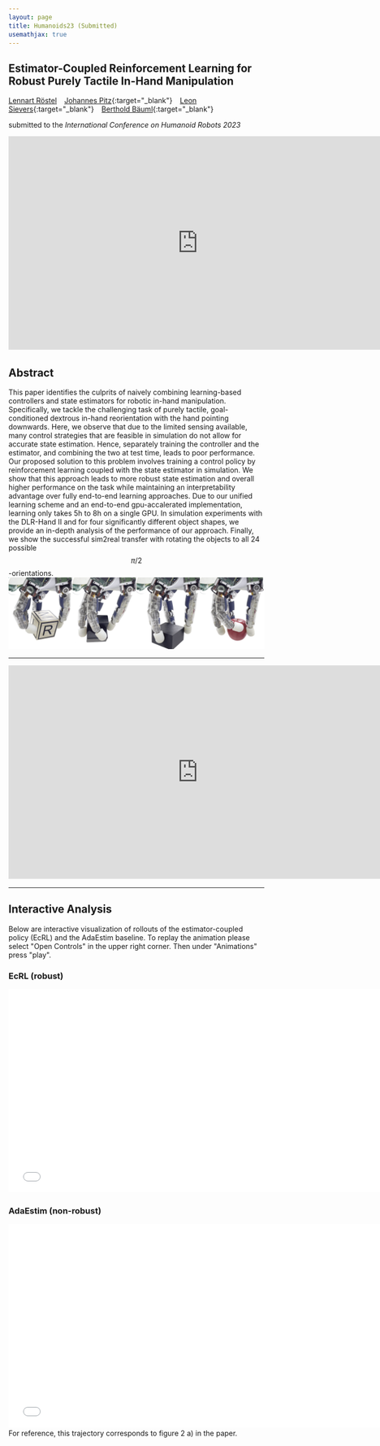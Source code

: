 ```yaml
---
layout: page
title: Humanoids23 (Submitted)
usemathjax: true
---
```

## Estimator-Coupled Reinforcement Learning for Robust Purely Tactile In-Hand Manipulation
[Lennart Röstel](https://scholar.google.com/citations?user=BPUd5h0AAAAJ&hl=en&oi=sra) &ensp; [Johannes Pitz](https://www.linkedin.com/in/johannes-pitz/){:target="_blank"} &ensp; [Leon Sievers](https://www.linkedin.com/in/leon-sievers/){:target="_blank"} &ensp; [Berthold Bäuml](https://scholar.google.com/citations?hl=en&user=fjvpDsEAAAAJ){:target="_blank"}

submitted to the _International Conference on Humanoid Robots 2023_

<p align="center">
<iframe width="746" height="420" src="https://www.youtube.com/embed/P8jSDg5TA_E" title="YouTube video player" frameborder="0" allow="accelerometer; autoplay; clipboard-write; encrypted-media; gyroscope; picture-in-picture; web-share" allowfullscreen></iframe>
</p>

## Abstract

This paper identifies the culprits of naively combining learning-based controllers and state estimators for robotic in-hand manipulation. Specifically, we tackle the challenging task of purely tactile, goal-conditioned dextrous in-hand reorientation with the hand pointing downwards.
Here, we observe that due to the limited sensing available, many control strategies that are feasible in simulation do not allow for accurate state estimation. Hence, separately training the controller and the estimator, and combining the two at test time, leads to poor performance. 
Our proposed solution to this problem involves training a control policy by reinforcement learning coupled with the state estimator in simulation. 
We show that this approach leads to more robust state estimation and overall higher performance on the task while maintaining an interpretability advantage over fully end-to-end learning approaches. 
Due to our unified learning scheme and an end-to-end gpu-accalerated implementation, learning only takes 5h to 8h on a single GPU.
In simulation experiments with the DLR-Hand II and for four significantly different object shapes, we provide an in-depth analysis of the performance of our approach. 
Finally, we show the successful sim2real transfer with rotating the objects to all 24 possible $$\pi/2$$-orientations.
![Sequence](../assets/imgs/humanoids23/motiv_pic.png)

---

<p align="center">
<iframe width="746" height="420" src="https://www.youtube.com/embed/rIDo_DmlDF4" title="YouTube video player" frameborder="0" allow="accelerometer; autoplay; clipboard-write; encrypted-media; gyroscope; picture-in-picture; web-share" allowfullscreen></iframe>
</p>

---

## Interactive Analysis
Below are interactive visualization of rollouts of the estimator-coupled policy (EcRL) and the AdaEstim baseline.
To replay the animation please select "Open Controls" in the upper right corner. Then under "Animations" press "play".

### EcRL (robust)
<embed type="text/html" src="../assets/imgs/humanoids23/scene_22_ecrl.html" width="746" height="400">

### AdaEstim (non-robust)
<embed type="text/html" src="../assets/imgs/humanoids23/scene_22_ma.html" width="746" height="400">
For reference, this trajectory corresponds to figure 2 a) in the paper.

